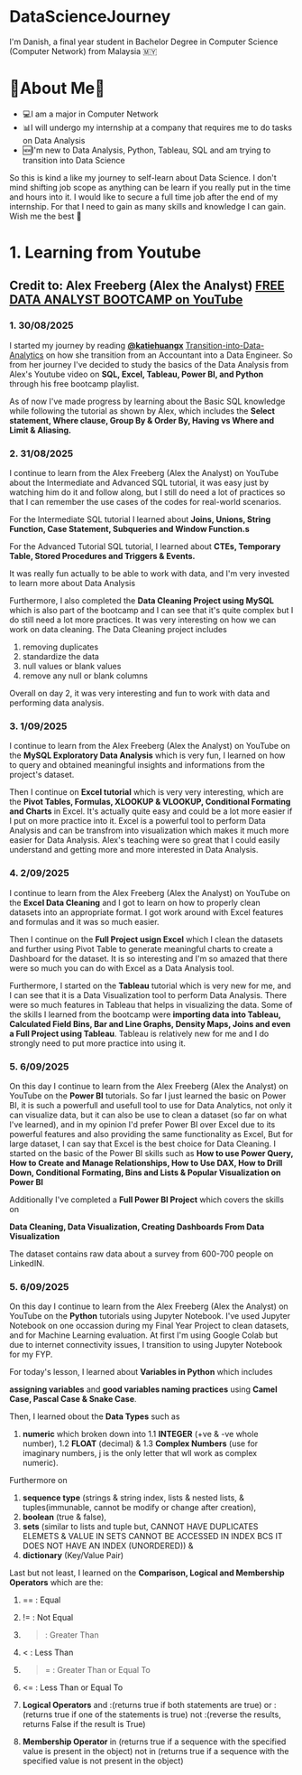 # DataScienceJourney
I'm Danish, a final year student in Bachelor Degree in Computer Science (Computer Network) from Malaysia 🇲🇾 

# 🤖About Me🤖

* 💻I am a major in Computer Network
* 📊I will undergo my internship at a company that requires me to do tasks on Data Analysis
* 🆕I'm new to Data Analysis, Python, Tableau, SQL and am trying to transition into Data Science


So this is kind a like my journey to self-learn about Data Science. I don't mind shifting job scope as anything can be learn if you really put in the time and hours into it. I would like to secure a full time job after the end of my internship. For that I need to gain as many skills and knowledge I can gain. Wish me the best 💪


# 1. Learning from Youtube
## Credit to: Alex Freeberg (Alex the Analyst) [FREE DATA ANALYST BOOTCAMP on YouTube](https://www.youtube.com/playlist?list=PLUaB-1hjhk8FE_XZ87vPPSfHqb6OcM0cF) 

### 1. 30/08/2025
I started my journey by reading **[@katiehuangx](https://github.com/katiehuangx)** [Transition-into-Data-Analytics](https://github.com/katiehuangx/Transition-into-Data-Analytics) on how she transition from an Accountant into a Data Engineer. So from her journey I've decided to study the basics of the Data Analysis from Alex's Youtube video on **SQL, Excel, Tableau, Power BI, and Python** through his free bootcamp playlist.

As of now I've made progress by learning about the Basic SQL knowledge while following the tutorial as shown by Alex, which includes the **Select statement, Where clause, Group By & Order By, Having vs Where and Limit & Aliasing.**

### 2. 31/08/2025
I continue to learn from the Alex Freeberg (Alex the Analyst) on YouTube about the Intermediate and Advanced SQL tutorial, it was easy just by watching him do it and follow along, but I still do need a lot of practices so that I can remember the use cases of the codes for real-world scenarios. 

For the Intermediate SQL tutorial I learned about **Joins, Unions, String Function, Case Statement, Subqueries and Window Function.s**

For the Advanced Tutorial SQL tutorial, I learned about **CTEs, Temporary Table, Stored Procedures and Triggers & Events.**

It was really fun actually to be able to work with data, and I'm very invested to learn more about Data Analysis

Furthermore, I also completed the **Data Cleaning Project using MySQL** which is also part of the bootcamp and I can see that it's quite complex but I do still need a lot more practices. It was very interesting on how we can work on data cleaning. The Data Cleaning project includes 
1. removing duplicates
2. standardize the data
3. null values or blank values
4. remove any null or blank columns

Overall on day 2, it was very interesting and fun to work with data and performing data analysis.

### 3. 1/09/2025
I continue to learn from the Alex Freeberg (Alex the Analyst) on YouTube on the **MySQL Exploratory Data Analysis** which is very fun, I learned on how to query and obtained meaningful insights and informations from the project's dataset.

Then I continue on **Excel tutorial** which is very very interesting, which are the **Pivot Tables, Formulas, XLOOKUP & VLOOKUP, Conditional Formating and Charts** in Excel. It's actually quite easy and could be a lot more easier if I put on more practice into it. Excel is a powerful tool to perform Data Analysis and can be transfrom into visualization which makes it much more easier for Data Analysis. Alex's teaching were so great that I could easily understand and getting more and more interested in Data Analysis.

### 4. 2/09/2025
I continue to learn from the Alex Freeberg (Alex the Analyst) on YouTube on the **Excel Data Cleaning** and I got to learn on how to properly clean datasets into an appropriate format. I got work around with Excel features and formulas and it was so much easier.

Then I continue on the **Full Project usign Excel** which I clean the datasets and further using Pivot Table to generate meaningful charts to create a Dashboard for the dataset. It is so interesting and I'm so amazed that there were so much you can do with Excel as a Data Analysis tool.

Furthermore, I started on the **Tableau** tutorial which is very new for me, and I can see that it is a Data Visualization tool to perform Data Analysis. There were so much features in Tableau that helps in visualizing the data. Some of the skills I learned from the bootcamp were 
**importing data into Tableau, 
Calculated Field Bins, 
Bar and Line Graphs, 
Density Maps, 
Joins 
and even a Full Project using Tableau**. 
Tableau is relatively new for me and I do strongly need to put more practice into using it.

### 5. 6/09/2025
On this day I continue to learn from the Alex Freeberg (Alex the Analyst) on YouTube on the **Power BI** tutorials. So far I just learned the basic on Power BI, it is such a powerfull and usefull tool to use for Data Analytics, not only it can visualize data, but it can also be use to clean a dataset (so far on what I've learned), and in my opinion I'd prefer Power BI over Excel due to its powerful features and also providing the same functionality as Excel, But for large dataset, I can say that Excel is the best choice for Data Cleaning. I started on the basic of the Power BI skills such as
**How to use Power Query, 
How to Create and Manage Relationships, 
How to Use DAX, 
How to Drill Down, 
Conditional Formating, 
Bins and 
Lists & Popular Visualization on Power BI**

Additionally I've completed a **Full Power BI Project** which covers the skills on 

**Data Cleaning, 
Data Visualization,
Creating Dashboards From Data Visualization**

The dataset contains raw data about a survey from 600-700 people on LinkedIN.

### 5. 6/09/2025
On this day I continue to learn from the Alex Freeberg (Alex the Analyst) on YouTube on the **Python** tutorials using Jupyter Notebook. I've used Jupyter Notebook on one occassion during my Final Year Project to clean datasets, and for Machine Learning evaluation. At first I'm using Google Colab but due to internet connectivity issues, I transition to using Jupyter Notebook for my FYP. 

For today's lesson, I learned about **Variables in Python** which includes 

**assigning variables** and 
**good variables naming practices** using 
**Camel Case, Pascal Case & Snake Case**. 

Then, I learned obout the **Data Types** such as 

1. **numeric** which broken down into 
1.1 **INTEGER** (+ve & -ve whole number), 
1.2 **FLOAT** (decimal) & 
1.3 **Complex Numbers** (use for imaginary numbers, j is the only letter that wll work as complex numeric). 

Furthermore on 

1. **sequence type** (strings & string index, lists & nested lists, & tuples(immunable, cannot be modify or change after creation), 
2. **boolean** (true & false), 
3. **sets** (similar to lists and tuple but, CANNOT HAVE DUPLICATES ELEMETS & VALUE IN SETS CANNOT BE ACCESSED IN INDEX BCS IT DOES NOT HAVE AN INDEX (UNORDERED)) & 
4. **dictionary** (Key/Value Pair)

Last but not least, I learned on the **Comparison, Logical and Membership Operators** which are the:

 1. == : Equal
 2. != : Not Equal
 3. >  : Greater Than
 4. <  : Less Than
 5. >= : Greater Than or Equal To
 6. <= : Less Than or Equal To

1. **Logical Operators**
 and :(returns true if both statements are true)
 or  :(returns true if one of the statements is true)
 not :(reverse the results, returns False if the result is True)

2. **Membership Operator**
in (returns true if a sequence with the specified value is present in the object)
not in (returns true if a sequence with the specified value is not present in the object)
